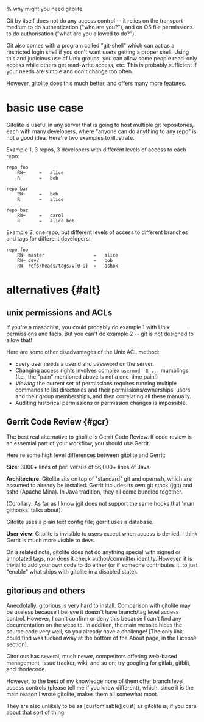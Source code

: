 <!-- options: toc -->

% why might you need gitolite

Git by itself does not do any access control -- it relies on the transport
medium to do authentication ("who are you?"), and on OS file permissions to do
authorisation ("what are you allowed to do?").

Git also comes with a program called "git-shell" which can act as a restricted
login shell if you don't want users getting a proper shell.  Using this and
judicious use of Unix groups, you can allow some people read-only access while
others get read-write access, etc.  This is probably sufficient if your needs
are simple and don't change too often.

However, gitolite does this much better, and offers many more features.

# basic use case

Gitolite is useful in any server that is going to host multiple git
repositories, each with many developers, where "anyone can do anything to any
repo" is not a good idea.  Here're two examples to illustrate.

Example 1, 3 repos, 3 developers with different levels of access to each repo:

    repo foo
        RW+     =   alice
        R       =   bob

    repo bar
        RW+     =   bob
        R       =   alice

    repo baz
        RW+     =   carol
        R       =   alice bob

Example 2, one repo, but different levels of access to different branches and
tags for different developers:

    repo foo
        RW+ master                  =   alice
        RW+ dev/                    =   bob
        RW  refs/heads/tags/v[0-9]  =   ashok

# alternatives {#alt}

## unix permissions and ACLs

If you're a masochist, you could probably do example 1 with Unix permissions
and facls.  But you can't do example 2 -- git is not designed to allow that!

Here are some other disadvantages of the Unix ACL method:

  * Every user needs a userid and password on the server.
  * Changing access rights involves complex `usermod -G ...` mumblings
    (I.e., the "pain" mentioned above is not a one-time pain!)
  * *Viewing* the current set of permissions requires running multiple
    commands to list directories and their permissions/ownerships, users and
    their group memberships, and then correlating all these manually.
  * Auditing historical permissions or permission changes is impossible.

## Gerrit Code Review {#gcr}

The best real alternative to gitolite is Gerrit Code Review.  If code review
is an essential part of your workflow, you should use Gerrit.

Here're some high level differences between gitolite and Gerrit:

**Size**: 3000+ lines of perl versus of 56,000+ lines of Java

**Architecture**: Gitolite sits on top of "standard" git and openssh, which
are assumed to already be installed.  Gerrit includes its own git stack (jgit)
and sshd (Apache Mina).  In Java tradition, they all come bundled together.

(Corollary: As far as I know jgit does not support the same hooks that 'man
githooks' talks about).

Gitolite uses a plain text config file; gerrit uses a database.

**User view**: Gitolite is invisible to users except when access is denied.  I
think Gerrit is much more visible to devs.

On a related note, gitolite does not do anything special with signed or
annotated tags, nor does it check author/committer identity.  However, it is
trivial to add your own code to do either (or if someone contributes it, to
just "enable" what ships with gitolite in a disabled state).

## gitorious and others

Anecdotally, gitorious is very hard to install.  Comparison with gitolite may
be useless because I believe it doesn't have branch/tag level access control.
However, I can't confirm or deny this because I can't find any documentation
on the website.  In addition, the main website hides the source code very
well, so you already have a challenge!  [The only link I could find was tucked
away at the bottom of the About page, in the License section].

Gitorious has several, much newer, competitors offering web-based management,
issue tracker, wiki, and so on; try googling for gitlab, gitblit, and
rhodecode.

However, to the best of my knowledge none of them offer branch level access
controls (please tell me if you know different), which, since it is the main
reason I wrote gitolite, makes them all somewhat moot.

They are also unlikely to be as [customisable][cust] as gitolite is, if you
care about that sort of thing.
